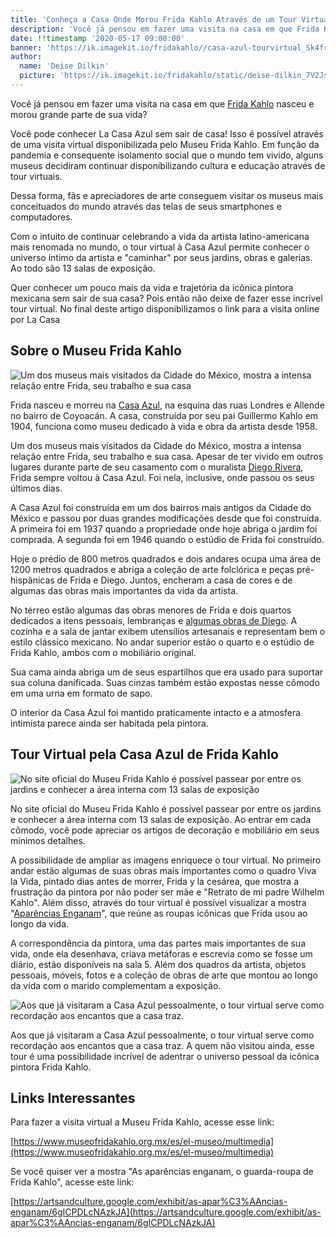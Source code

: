 ```yaml
---
title: 'Conheça a Casa Onde Morou Frida Kahlo Através de um Tour Virtual'
description: 'Você já pensou em fazer uma visita na casa em que Frida Kahlo nasceu e morou grande parte de sua vida? Você pode, e não precisa ir até o México.'
date: !!timestamp '2020-05-17 09:00:00'
banner: 'https://ik.imagekit.io/fridakahlo//casa-azul-tourvirtual_Sk4frFCut.jpg'
author:
  name: 'Deise Dilkin'
  picture: 'https://ik.imagekit.io/fridakahlo/static/deise-dilkin_7V2JsjZhA.jpg'
---
```


Você já pensou em fazer uma visita na casa em que [Frida Kahlo](https://fridakahlo.com.br/quem-foi-frida-kahlo/quem-foi-frida-kahlo-a-revolucionaria-pintora-mexicana) nasceu e morou grande parte de sua vida?

Você pode conhecer La Casa Azul sem sair de casa! Isso é possível através de uma visita virtual disponibilizada pelo Museu Frida Kahlo. Em função da pandemia e consequente isolamento social que o mundo tem vivido, alguns museus decidiram continuar disponibilizando cultura e educação através de tour virtuais.

Dessa forma, fãs e apreciadores de arte conseguem visitar os museus mais conceituados do mundo através das telas de seus smartphones e computadores.

Com o intuito de continuar celebrando a vida da artista latino-americana mais renomada no mundo, o tour virtual à Casa Azul permite conhecer o universo íntimo da artista e "caminhar" por seus jardins, obras e galerias. Ao todo são 13 salas de exposição.

Quer conhecer um pouco mais da vida e trajetória da icônica pintora mexicana sem sair de sua casa? Pois então não deixe de fazer esse incrível tour virtual. No final deste artigo disponibilizamos o link para a visita online por La Casa

## Sobre o Museu Frida Kahlo

![Um dos museus mais visitados da Cidade do México, mostra a intensa relação entre Frida, seu trabalho e sua casa](https://ik.imagekit.io/fridakahlo//museu-virtual-casa-azul-frida-kahlo_Na-c2oSoG.png)

Frida nasceu e morreu na [Casa Azul](https://fridakahlo.com.br/quem-foi-frida-kahlo/conheca-a-casa-azul-de-frida-kahlo), na esquina das ruas Londres e Allende no bairro de Coyoacán. A casa, construída por seu pai Guillermo Kahlo em 1904, funciona como museu dedicado à vida e obra da artista desde 1958.

Um dos museus mais visitados da Cidade do México, mostra a intensa relação entre Frida, seu trabalho e sua casa. Apesar de ter vivido em outros lugares durante parte de seu casamento com o muralista [Diego Rivera](https://fridakahlo.com.br/quem-foi-frida-kahlo/frida-kahlo-e-diego-rivera-uma-torrida-historia-de-amor), Frida sempre voltou à Casa Azul. Foi nela, inclusive, onde passou os seus últimos dias.

A Casa Azul foi construída em um dos bairros mais antigos da Cidade do México e passou por duas grandes modificações desde que foi construída. A primeira foi em 1937 quando a propriedade onde hoje abriga o jardim foi comprada. A segunda foi em 1946 quando o estúdio de Frida foi construído.

Hoje o prédio de 800 metros quadrados e dois andares ocupa uma área de 1200 metros quadrados e abriga a coleção de arte folclórica e peças pré-hispânicas de Frida e Diego. Juntos, encheram a casa de cores e de algumas das obras mais importantes da vida da artista.

No térreo estão algumas das obras menores de Frida e dois quartos dedicados a itens pessoais, lembranças e [algumas obras de Diego](https://fridakahlo.com.br/quem-foi-frida-kahlo/quem-foi-diego-rivera-a-grande-paixao-da-vida-de-frida-kahlo). A cozinha e a sala de jantar exibem utensílios artesanais e representam bem o estilo clássico mexicano. No andar superior estão o quarto e o estúdio de Frida Kahlo, ambos com o mobiliário original.

Sua cama ainda abriga um de seus espartilhos que era usado para suportar sua coluna danificada. Suas cinzas também estão expostas nesse cômodo em uma urna em formato de sapo.

O interior da Casa Azul foi mantido praticamente intacto e a atmosfera intimista parece ainda ser habitada pela pintora.

## Tour Virtual pela Casa Azul de Frida Kahlo

![No site oficial do Museu Frida Kahlo é possível passear por entre os jardins e conhecer a área interna com 13 salas de exposição](https://ik.imagekit.io/fridakahlo//museu-virtual-casa-azul-frida-kahlo-3_2AL-jBKI-.png)

No site oficial do Museu Frida Kahlo é possível passear por entre os jardins e conhecer a área interna com 13 salas de exposição. Ao entrar em cada cômodo, você pode apreciar os artigos de decoração e mobiliário em seus mínimos detalhes.

A possibilidade de ampliar as imagens enriquece o tour virtual. No primeiro andar estão algumas de suas obras mais importantes como o quadro Viva la Vida, pintado dias antes de morrer, Frida y la cesárea, que mostra a frustração da pintora por não poder ser mãe e "Retrato de mi padre Wilhelm Kahlo". Além disso, através do tour virtual é possível visualizar a mostra "[Aparências Enganam](https://artsandculture.google.com/exhibit/6gICPDLcNAzkJA?hl=pt-BR)", que reúne as roupas icônicas que Frida usou ao longo da vida.

A correspondência da pintora, uma das partes mais importantes de sua vida, onde ela desenhava, criava metáforas e escrevia como se fosse um diário, estão disponíveis na sala 5. Além dos quadros da artista, objetos pessoais, móveis, fotos e a coleção de obras de arte que montou ao longo da vida com o marido complementam a exposição.

![Aos que já visitaram a Casa Azul pessoalmente, o tour virtual serve como recordação aos encantos que a casa traz.](https://ik.imagekit.io/fridakahlo//museu-virtual-casa-azul-frida-kahlo-2_1mY79LA6R.png)

Aos que já visitaram a Casa Azul pessoalmente, o tour virtual serve como recordação aos encantos que a casa traz. A quem não visitou ainda, esse tour é uma possibilidade incrível de adentrar o universo pessoal da icônica pintora Frida Kahlo.

## Links Interessantes

Para fazer a visita virtual a Museu Frida Kahlo, acesse esse link:

[https://www.museofridakahlo.org.mx/es/el-museo/multimedia](https://www.museofridakahlo.org.mx/es/el-museo/multimedia)

Se você quiser ver a mostra "As aparências enganam, o guarda-roupa de Frida Kahlo", acesse este link:

[https://artsandculture.google.com/exhibit/as-apar%C3%AAncias-enganam/6gICPDLcNAzkJA](https://artsandculture.google.com/exhibit/as-apar%C3%AAncias-enganam/6gICPDLcNAzkJA)
